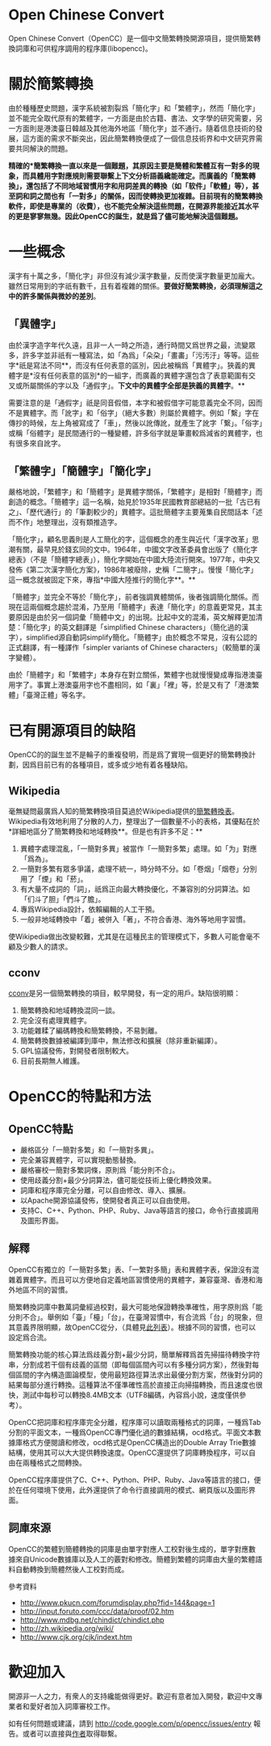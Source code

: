 # Open Chinese Convert #

Open Chinese Convert（OpenCC）是一個中文簡繁轉換開源項目，提供簡繁轉換詞庫和可供程序調用的程序庫(libopencc)。

# 關於簡繁轉換 #

由於種種歷史問題，漢字系統被割裂爲「簡化字」和「繁體字」，然而「簡化字」並不能完全取代原有的繁體字，一方面是由於古籍、書法、文字學的研究需要，另一方面則是港澳臺日韓越及其他海外地區「簡化字」並不通行。隨着信息技術的發展，這方面的需求不斷突出，因此簡繁轉換便成了一個信息技術界和中文研究界需要共同解決的問題。

**精確的\*簡繁轉換一直以來是一個難題，其原因主要是簡體和繁體互有一對多的現象，而具體用字對應規則需要聯繫上下文分析語義纔能確定。而廣義的「簡繁轉換」，還包括了不同地域習慣用字和用詞差異的轉換（如「软件」「軟體」等），甚至詞和詞之間也有「一對多」的關係，因而使轉換更加複雜。目前現有的簡繁轉換軟件，即使是專業的（收費），也不能完全解決這些問題，在開源界能接近其水平的更是寥寥無幾。因此OpenCC的誕生，就是爲了儘可能地解決這個難題。**

# 一些概念 #

漢字有十萬之多，「簡化字」非但沒有減少漢字數量，反而使漢字數量更加龐大。雖然日常用到的字祇有數千，且有着複雜的關係。**要做好簡繁轉換，必須理解這之中的許多關係與微妙的差別**。

## 「異體字」 ##

由於漢字造字年代久遠，且非一人一時之所造，通行時間又爲世界之最，流變眾多，許多字並非祇有一種寫法，如「為爲」「朵朶」「畫畵」「污汚汙」等等。這些字\*祇是寫法不同**，而沒有任何表意的區別，因此被稱爲「異體字」。狹義的異體字是\*沒有任何表意的區別\*的一組字，而廣義的異體字還包含了表意範圍有交叉或所屬關係的字以及「通假字」。**下文中的異體字全部是狹義的異體字**。**

需要注意的是「通假字」祇是同音假借，本字和被假借字可能意義完全不同，因而不是異體字。而「訛字」和「俗字」（絕大多數）則屬於異體字。例如「繫」字在傳抄的時候，左上角被寫成了「車」，然後以訛傳訛，就產生了訛字「繋」。「俗字」或稱「俗體字」是民間通行的一種變體，許多俗字就是筆畫較爲減省的異體字，也有很多來自訛字。

## 「繁體字」「簡體字」「簡化字」 ##

嚴格地說，「繁體字」和「簡體字」是異體字關係，「繁體字」是相對「簡體字」而創造的概念。「簡體字」這一名稱，始見於1935年民國教育部總結的一批「古已有之」、「歷代通行」的「筆劃較少的」異體字。這批簡體字主要蒐集自民間話本「述而不作」地整理出，沒有類推造字。

「簡化字」，顧名思義則是人工簡化的字，這個概念的產生與近代「漢字改革」思潮有關，最早見於錢玄同的文中。1964年，中國文字改革委員會出版了《簡化字總表》（不是「簡體字總表」），簡化字開始在中國大陸流行開來。1977年，中央又發佈《第二次漢字簡化方案》，1986年被廢除，史稱「二簡字」。慢慢「簡化字」這一概念就被固定下來，專指\*中國大陸推行的簡化字**。**

「簡體字」並完全不等於「簡化字」，前者強調異體關係，後者強調簡化關係。而現在這兩個概念趨於混淆，乃至用「簡體字」表達「簡化字」的意義更常見，其主要原因是由於另一個詞彙「簡體中文」的出現。比起中文的混淆，英文解釋更加清楚：「簡化字」的英文翻譯是「simplified Chinese characters」（簡化過的漢字），simplified源自動詞simplify簡化。「簡體字」由於概念不常見，沒有公認的正式翻譯，有一種譯作「simpler variants of Chinese characters」（較簡單的漢字變體）。

由於「簡體字」和「繁體字」本身存在對立關係，繁體字也就慢慢變成專指港澳臺用字了。事實上港澳臺用字也不盡相同，如「裏」「裡」等，於是又有了「港澳繁體」「臺灣正體」等名字。

# 已有開源項目的缺陷 #

OpenCC的的誕生並不是輪子的重複發明，而是爲了實現一個更好的簡繁轉換計劃，因爲目前已有的各種項目，或多或少地有着各種缺陷。

## Wikipedia ##

毫無疑問最廣爲人知的簡繁轉換項目莫過於Wikipedia提供的[簡繁轉換表](http://svn.wikimedia.org/svnroot/mediawiki/trunk/phase3/includes/zhtable/)。Wikipedia有效地利用了分散的人力，整理出了一個數量不小的表格，其優點在於\*詳細地區分了簡繁轉換和地域轉換**。但是也有許多不足：**

  1. 異體字處理混亂，「一簡對多異」被當作「一簡對多繁」處理。如「为」對應「爲為」。
  1. 一簡對多繁有眾多爭議，處理不統一，時分時不分。如「卷烟」「烟卷」分別用了「煙」和「菸」。
  1. 有大量不成詞的「詞」，祇爲正向最大轉換優化，不兼容別的分詞算法。如「们斗了胆」「們斗了膽」。
  1. 專爲Wikipedia設計，依賴編輯的人工干預。
  1. 一般非地域轉換中「着」被併入「著」，不符合香港、海外等地用字習慣。

使Wikipedia做出改變較難，尤其是在這種民主的管理模式下，多數人可能會毫不顧及少數人的請求。

## cconv ##

[cconv](http://code.google.com/p/cconv/)是另一個簡繁轉換的項目，較早開發，有一定的用戶。缺陷很明顯：

  1. 簡繁轉換和地域轉換混同一談。
  1. 完全沒有處理異體字。
  1. 功能雜糅了編碼轉換和簡繁轉換，不易剝離。
  1. 簡繁轉換數據被編譯到庫中，無法修改和擴展（除非重新編譯）。
  1. GPL協議發佈，對開發者限制較大。
  1. 目前長期無人維護。

# OpenCC的特點和方法 #

## OpenCC特點 ##

  * 嚴格區分「一簡對多繁」和「一簡對多異」。
  * 完全兼容異體字，可以實現動態替換。
  * 嚴格審校一簡對多繁詞條，原則爲「能分則不合」。
  * 使用歧義分割+最少分詞算法，儘可能從技術上優化轉換效果。
  * 詞庫和程序庫完全分離，可以自由修改、導入、擴展。
  * 以Apache開源協議發佈，使開發者真正可以自由使用。
  * 支持C、C++、Python、PHP、Ruby、Java等語言的接口，命令行直接調用及圖形界面。

## 解釋 ##

OpenCC有獨立的「一簡對多繁」表、「一繁對多簡」表和異體字表，保證沒有混雜着異體字。而且可以方便地自定義地區習慣使用的異體字，兼容臺灣、香港和海外地區不同的習慣。

簡繁轉換詞庫中數萬詞彙經過校對，最大可能地保證轉換準確性，用字原則爲「能分則不合」。舉例如「臺」「檯」「台」，在臺灣習慣中，有合流爲「台」的現象，但其意義界限明顯，故OpenCC從分，（具體見[此列表](http://code.google.com/p/open-chinese-convert/source/browse/data/scheme/st_multi.txt)）。根據不同的習慣，也可以設定爲合流。

簡繁轉換功能的核心算法爲歧義分割+最少分詞，簡單解釋爲首先掃描待轉換字符串，分割成若干個有歧義的區間（即每個區間內可以有多種分詞方案），然後對每個區間的字內構造圖論模型，使用最短路徑算法求出最優分割方案，然後對分詞的結果每部分進行轉換。這種算法不僅準確性高於直接正向掃描轉換，而且速度也很快，測試中每秒可以轉換8.4MB文本（UTF8編碼，內容爲小說，速度僅供參考）。

OpenCC把詞庫和程序庫完全分離，程序庫可以讀取兩種格式的詞庫，一種爲Tab分割的平面文本，一種爲OpenCC專門優化過的數據結構，ocd格式。平面文本數據庫格式方便閱讀和修改，ocd格式是OpenCC構造出的Double Array Trie數據結構，使用其可以大大提供轉換速度。OpenCC還提供了詞庫轉換程序，可以自由在兩種格式之間轉換。

OpenCC程序庫提供了C、C++、Python、PHP、Ruby、Java等語言的接口，便於在任何環境下使用，此外還提供了命令行直接調用的模式、網頁版以及圖形界面。

## 詞庫來源 ##

OpenCC的繁體到簡體轉換的詞庫是由單字對應人工校對後生成的，單字對應數據來自Unicode數據庫以及人工的覈對和修改。簡體到繁體的詞庫由大量的繁體語料自動轉換到簡體然後人工校對而成。

參考資料

  * http://www.pkucn.com/forumdisplay.php?fid=144&page=1
  * http://input.foruto.com/ccc/data/proof/02.htm
  * http://www.mdbg.net/chindict/chindict.php
  * http://zh.wikipedia.org/wiki/
  * http://www.cjk.org/cjk/indext.htm

# 歡迎加入 #

開源非一人之力，有衆人的支持纔能做得更好。歡迎有意者加入開發，歡迎中文專業者和愛好者加入詞庫審校工作。

如有任何問題或建議，請到 http://code.google.com/p/opencc/issues/entry 報告。或者可以直接與[作者](http://www.byvoid.com/application/contact/)取得聯繫。